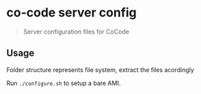 # co-code server config
> Server configuration files for CoCode

## Usage

Folder structure represents file system, extract the files acordingly

Run `./configure.sh` to setup a bare AMI.
